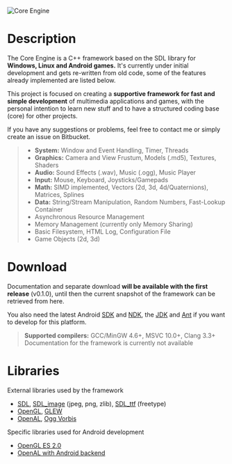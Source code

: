 ![Core Engine](http://www.maus-games.at/site/images/core/core_header_cut.png)

# Description
The Core Engine is a C++ framework based on the SDL library for **Windows, Linux and Android games.** It's currently under initial development and gets re-written from old code, some of the features already implemented are listed below.

This project is focused on creating a **supportive framework for fast and simple development** of multimedia applications and games, with the personal intention to learn new stuff and to have a structured coding base (core) for other projects.

If you have any suggestions or problems, feel free to contact me or simply create an issue on Bitbucket.

> - **System:** Window and Event Handling, Timer, Threads 
> - **Graphics:** Camera and View Frustum, Models (.md5), Textures, Shaders 
> - **Audio:** Sound Effects (.wav), Music (.ogg), Music Player
> - **Input:** Mouse, Keyboard, Joysticks/Gamepads 
> - **Math:** SIMD implemented, Vectors (2d, 3d, 4d/Quaternions), Matrices, Splines
> - **Data:** String/Stream Manipulation, Random Numbers, Fast-Lookup Container
> - Asynchronous Resource Management
> - Memory Management (currently only Memory Sharing)
> - Basic Filesystem, HTML Log, Configuration File
> - Game Objects (2d, 3d)


# Download

Documentation and separate download **will be available with the first release** (v0.1.0), until then the current snapshot of the framework can be retrieved from here.

You also need the latest Android [SDK][5] and [NDK][6], the [JDK][7] and [Ant][8] if you want to develop for this platform.

> **Supported compilers:** GCC/MinGW 4.6+, MSVC 10.0+, Clang 3.3+  
> Documentation for the framework is currently not available

# Libraries
External libraries used by the framework

- [SDL][10], [SDL_image][11] (jpeg, png, zlib), [SDL_ttf][12] (freetype)
- [OpenGL][13], [GLEW][14]
- [OpenAL][15], [Ogg Vorbis][16]

Specific libraries used for Android development

- [OpenGL ES 2.0][17]
- [OpenAL with Android backend][18]


[5]:  http://developer.android.com/sdk/
[6]:  http://developer.android.com/tools/sdk/ndk/
[7]:  http://www.oracle.com/technetwork/java/javase/downloads/
[8]:  http://ant.apache.org/
[10]: http://www.libsdl.org/
[11]: http://www.libsdl.org/projects/SDL_image/
[12]: http://www.libsdl.org/projects/SDL_ttf/
[13]: http://www.khronos.org/opengl/
[14]: http://glew.sourceforge.net/
[15]: http://www.openal-soft.org/
[16]: http://www.xiph.org/
[17]: http://www.khronos.org/opengles/
[18]: http://repo.or.cz/w/openal-soft/android.git